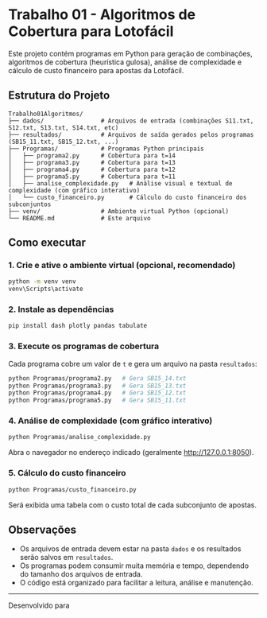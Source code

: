 # Trabalho 01 - Algoritmos de Cobertura para Lotofácil

Este projeto contém programas em Python para geração de combinações, algoritmos de cobertura (heurística gulosa), análise de complexidade e cálculo de custo financeiro para apostas da Lotofácil.

## Estrutura do Projeto

```
Trabalho01Algoritmos/
├── dados/                # Arquivos de entrada (combinações S11.txt, S12.txt, S13.txt, S14.txt, etc)
├── resultados/           # Arquivos de saída gerados pelos programas (SB15_11.txt, SB15_12.txt, ...)
├── Programas/            # Programas Python principais
│   ├── programa2.py      # Cobertura para t=14
│   ├── programa3.py      # Cobertura para t=13
│   ├── programa4.py      # Cobertura para t=12
│   ├── programa5.py      # Cobertura para t=11
│   ├── analise_complexidade.py   # Análise visual e textual de complexidade (com gráfico interativo)
│   └── custo_financeiro.py       # Cálculo do custo financeiro dos subconjuntos
├── venv/                 # Ambiente virtual Python (opcional)
└── README.md             # Este arquivo
```

## Como executar

### 1. Crie e ative o ambiente virtual (opcional, recomendado)

```sh
python -m venv venv
venv\Scripts\activate
```

### 2. Instale as dependências

```sh
pip install dash plotly pandas tabulate
```

### 3. Execute os programas de cobertura

Cada programa cobre um valor de `t` e gera um arquivo na pasta `resultados`:

```sh
python Programas/programa2.py   # Gera SB15_14.txt
python Programas/programa3.py   # Gera SB15_13.txt
python Programas/programa4.py   # Gera SB15_12.txt
python Programas/programa5.py   # Gera SB15_11.txt
```

### 4. Análise de complexidade (com gráfico interativo)

```sh
python Programas/analise_complexidade.py
```
Abra o navegador no endereço indicado (geralmente http://127.0.0.1:8050).

### 5. Cálculo do custo financeiro

```sh
python Programas/custo_financeiro.py
```
Será exibida uma tabela com o custo total de cada subconjunto de apostas.

## Observações

- Os arquivos de entrada devem estar na pasta `dados` e os resultados serão salvos em `resultados`.
- Os programas podem consumir muita memória e tempo, dependendo do tamanho dos arquivos de entrada.
- O código está organizado para facilitar a leitura, análise e manutenção.

---

Desenvolvido para
   
